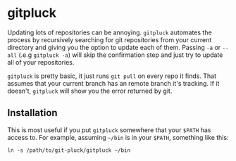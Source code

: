# gitpluck

Updating lots of repositories can be annoying.  `gitpluck` automates the process by recursively searching for git repositories from your current directory and giving you the option to update each of them.  Passing `-a` or `--all` (.e.g `gitpluck -a`) will skip the confirmation step and just try to update all of your repositories.

`gitpluck` is pretty basic, it just runs `git pull` on every repo it finds.  That assumes that your current branch has an remote branch it's tracking.  If it doesn't, `gitpluck` will show you the error returned by git.

## Installation

This is most useful if you put `gitpluck` somewhere that your `$PATH` has access to.  For example, assuming `~/bin` is in your `$PATH`, something like this:

`ln -s /path/to/git-pluck/gitpluck ~/bin`